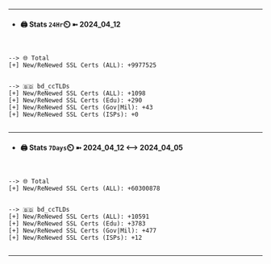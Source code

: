 

---
- #### 🖨️ **Stats** `24Hr`⏲️ ➼ 2024_04_12
```console


--> 🌐 Total
[+] New/ReNewed SSL Certs (ALL): +9977525


--> 🇧🇩 bd_ccTLDs
[+] New/ReNewed SSL Certs (ALL): +1098
[+] New/ReNewed SSL Certs (Edu): +290
[+] New/ReNewed SSL Certs (Gov|Mil): +43
[+] New/ReNewed SSL Certs (ISPs): +0


```

---
- #### 🖨️ **Stats** `7Days`⏲️ ➼ 2024_04_12 <--> 2024_04_05
```console


--> 🌐 Total
[+] New/ReNewed SSL Certs (ALL): +60300878


--> 🇧🇩 bd_ccTLDs
[+] New/ReNewed SSL Certs (ALL): +10591
[+] New/ReNewed SSL Certs (Edu): +3783
[+] New/ReNewed SSL Certs (Gov|Mil): +477
[+] New/ReNewed SSL Certs (ISPs): +12


```

---

